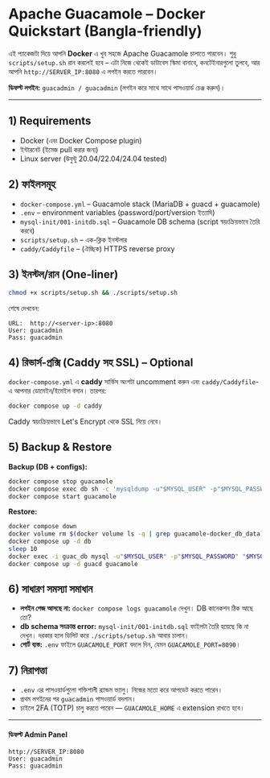 # Apache Guacamole – Docker Quickstart (Bangla-friendly)

এই প্যাকেজটা দিয়ে আপনি **Docker** এ খুব সহজে Apache Guacamole চালাতে পারবেন। শুধু `scripts/setup.sh` রান করলেই হবে – এটা নিজে থেকেই ডাটাবেস স্কিমা বানাবে, কনটেইনারগুলো তুলবে, আর আপনি `http://SERVER_IP:8080` এ লগইন করতে পারবেন।

**ডিফল্ট লগইন:** `guacadmin / guacadmin` (লগইন করে সাথে সাথে পাসওয়ার্ড চেঞ্জ করুন)।

---

## 1) Requirements
- Docker (এবং Docker Compose plugin)
- ইন্টারনেট (ইমেজ pull করার জন্য)
- Linux server (উবুন্টু 20.04/22.04/24.04 tested)

## 2) ফাইলসমূহ
- `docker-compose.yml` – Guacamole stack (MariaDB + guacd + guacamole)
- `.env` – environment variables (password/port/version ইত্যাদি)
- `mysql-init/001-initdb.sql` – Guacamole DB schema (script স্বয়ংক্রিয়ভাবে তৈরি করবে)
- `scripts/setup.sh` – এক-ক্লিক ইনস্টলার
- `caddy/Caddyfile` – (ঐচ্ছিক) HTTPS reverse proxy

## 3) ইনস্টল/রান (One‑liner)
```bash
chmod +x scripts/setup.sh && ./scripts/setup.sh
```

শেষে দেখবেন:
```
URL:  http://<server-ip>:8080
User: guacadmin
Pass: guacadmin
```

## 4) রিভার্স-প্রক্সি (Caddy সহ SSL) – Optional
`docker-compose.yml` এ **caddy** সার্ভিস অংশটা uncomment করুন এবং `caddy/Caddyfile`-এ আপনার ডোমেইন/ইমেইল বসান। তারপর:
```bash
docker compose up -d caddy
```
Caddy স্বয়ংক্রিয়ভাবে Let's Encrypt থেকে SSL নিয়ে নেবে।

## 5) Backup & Restore
**Backup (DB + configs):**
```bash
docker compose stop guacamole
docker compose exec db sh -c 'mysqldump -u"$MYSQL_USER" -p"$MYSQL_PASSWORD" "$MYSQL_DATABASE"' > guacamole-backup.sql
docker compose start guacamole
```

**Restore:**
```bash
docker compose down
docker volume rm $(docker volume ls -q | grep guacamole-docker_db_data) || true
docker compose up -d db
sleep 10
docker exec -i guac_db mysql -u"$MYSQL_USER" -p"$MYSQL_PASSWORD" "$MYSQL_DATABASE" < guacamole-backup.sql
docker compose up -d guacd guacamole
```

## 6) সাধারণ সমস্যা সমাধান
- **লগইন পেজ আসছে না:** `docker compose logs guacamole` দেখুন। DB কানেকশন ঠিক আছে তো?
- **db schema সংক্রান্ত error:** `mysql-init/001-initdb.sql` ফাইলটা তৈরি হয়েছে কি না দেখুন। দরকার হলে ডিলিট করে `./scripts/setup.sh` আবার চালান।
- **পোর্ট ব্যস্ত:** `.env` ফাইলে `GUACAMOLE_PORT` বদলে দিন, যেমন `GUACAMOLE_PORT=8090`।

## 7) নিরাপত্তা
- `.env` এর পাসওয়ার্ডগুলো শক্তিশালী র‍্যান্ডম ভ্যালু। নিজের মতো করে আপডেট করতে পারেন।
- প্রথম লগইনের পর `guacadmin` পাসওয়ার্ড বদলান।
- চাইলে 2FA (TOTP) চালু করতে পারেন — `GUACAMOLE_HOME` এ extension রাখতে হবে।

---

#### ডিফল্ট Admin Panel
```
http://SERVER_IP:8080
User: guacadmin
Pass: guacadmin
```
